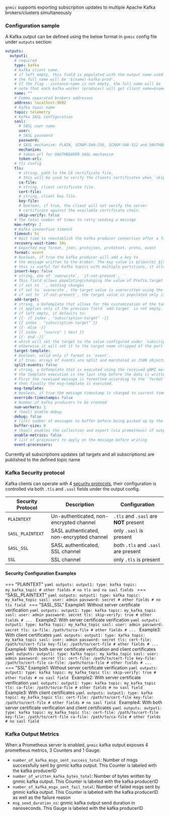 `gnmic` supports exporting subscription updates to multiple Apache Kafka brokers/clusters simultaneously

### Configuration sample

A Kafka output can be defined using the below format in `gnmic` config file under `outputs` section:

```yaml
outputs:
  output1:
    # required
    type: kafka 
    # kafka client name. 
    # if left empty, this field is populated with the output name used as output ID (output1 in this example).
    # the full name will be '$(name)-kafka-prod'.
    # If the flag --instance-name is not empty, the full name will be '$(instance-name)-$(name)-kafka-prod.
    # note that each kafka worker (producer) will get client name=$name-$index
    name: ""
    # Comma separated brokers addresses
    address: localhost:9092 
    # Kafka topic name
    topic: telemetry 
    # Kafka SASL configuration
    sasl:
      # SASL user name
      user:
      # SASL password
      password:
      # SASL mechanism: PLAIN, SCRAM-SHA-256, SCRAM-SHA-512 and OAUTHBEARER are supported
      mechanism:
      # token url for OAUTHBEARER SASL mechanism
      token-url:
    # tls config
    tls:
      # string, path to the CA certificate file,
      # this will be used to verify the clients certificates when `skip-verify` is false
      ca-file:
      # string, client certificate file.
      cert-file:
      # string, client key file.
      key-file:
      # boolean, if true, the client will not verify the server
      # certificate against the available certificate chain.
      skip-verify: false
    # The total number of times to retry sending a message
    max-retry: 2 
    # Kafka connection timeout
    timeout: 5s 
    # Wait time to reestablish the kafka producer connection after a failure
    recovery-wait-time: 10s 
    # Exported msg format, json, protojson, prototext, proto, event
    format: event 
    # boolean, if true the kafka producer will add a key to 
    # the message written to the broker. The key value is ${source}_${subscription-name}.
    # this is useful for Kafka topics with multiple partitions, it allows to keep messages from the same source and subscription in sequence.
    insert-key: false
    # string, one of `overwrite`, `if-not-present`, ``
    # This field allows populating/changing the value of Prefix.Target in the received message.
    # if set to ``, nothing changes 
    # if set to `overwrite`, the target value is overwritten using the template configured under `target-template`
    # if set to `if-not-present`, the target value is populated only if it is empty, still using the `target-template`
    add-target: 
    # string, a GoTemplate that allows for the customization of the target field in Prefix.Target.
    # it applies only if the previous field `add-target` is not empty.
    # if left empty, it defaults to:
    # {{- if index . "subscription-target" -}}
    # {{ index . "subscription-target" }}
    # {{- else -}}
    # {{ index . "source" | host }}
    # {{- end -}}`
    # which will set the target to the value configured under `subscription.$subscription-name.target` if any,
    # otherwise it will set it to the target name stripped of the port number (if present)
    target-template:
    # boolean, valid only if format is `event`.
    # if true, arrays of events are split and marshaled as JSON objects instead of an array of dicts.
    split-events: false
    # string, a GoTemplate that is executed using the received gNMI message as input.
    # the template execution is the last step before the data is written to the file,
    # First the received message is formatted according to the `format` field above, then the `event-processors` are applied if any
    # then finally the msg-template is executed.
    msg-template:
    # boolean, if true the message timestamp is changed to current time
    override-timestamps: false
    # Number of kafka producers to be created 
    num-workers: 1 
    # (bool) enable debug
    debug: false 
    # (int) number of messages to buffer before being picked up by the workers
    buffer-size: 0 
    # (bool) enables the collection and export (via prometheus) of output specific metrics
    enable-metrics: false 
    # list of processors to apply on the message before writing
    event-processors: 
```

Currently all subscriptions updates (all targets and all subscriptions) are published to the defined topic name

### Kafka Security protocol

Kafka clients can operate with 4 [security protocols](https://kafka.apache.org/24/javadoc/org/apache/kafka/common/security/auth/SecurityProtocol.html), 
their configuration is controlled via both `.tls` and `.sasl` fields under the output config.

**Security Protocol**  | **Description**                           | **Configuration**                       |
-----------------------|-------------------------------------------|-----------------------------------------|
`PLAINTEXT`            | Un-authenticated, non-encrypted channel   | `.tls` and `.sasl` are **NOT** present  |
`SASL_PLAINTEXT`       | SASL authenticated, non-encrypted channel | only `.sasl` is present                 |
`SASL_SSL`             | SASL authenticated, SSL channel           | both `.tls` and `.sasl` are present     |
`SSL`                  | SSL channel                               | only `.tls` is present                  |

#### Security Configuration Examples

=== "PLAINTEXT"
    ```yaml
    outputs:
      output1:
        type: kafka
        topic: my_kafka_topic
        # other fields
        # no tls and no sasl fields
    ```
=== "SASL_PLAINTEXT"
    ```yaml
    outputs:
      output1:
        type: kafka
        topic: my_kafka_topic
        sasl:
          user: admin
          password: secret
        # other fields
        # no tls field
    ```
=== "SASL_SSL"
    Example1: Without server certificate verification
    ```yaml
    outputs:
      output1:
        type: kafka
        topic: my_kafka_topic
        sasl:
          user: admin
          password: secret
        tls:
          skip-verify: true
        # other fields
        # ...
    ```
    Example2: With server certificate verification
    ```yaml
    outputs:
      output1:
        type: kafka
        topic: my_kafka_topic
        sasl:
          user: admin
          password: secret
        tls:
          ca-file: /path/to/ca-file
        # other fields
        # ...
    ```
    Example3: With client certificates
    ```yaml
    outputs:
      output1:
        type: kafka
        topic: my_kafka_topic
        sasl:
          user: admin
          password: secret
        tls:
          cert-file: /path/to/cert-file
          key-file: /path/to/cert-file
        # other fields
        # ...
    ```
    Example4: With both server certificate verification and client certificates
    ```yaml
    outputs:
      output1:
        type: kafka
        topic: my_kafka_topic
        sasl:
          user: admin
          password: secret
        tls:
          cert-file: /path/to/cert-file
          key-file: /path/to/cert-file
          ca-file: /path/to/ca-file
        # other fields
        # ...
    ```
=== "SSL"
    Example1: Without server certificate verification
    ```yaml
    outputs:
      output1:
        type: kafka
        topic: my_kafka_topic
        tls:
          skip-verify: true
        # other fields
        # no sasl field
    ```
    Example2: With server certificate verification
    ```yaml
    outputs:
      output1:
        type: kafka
        topic: my_kafka_topic
        tls:
          ca-file: /path/to/ca-file
        # other fields
        # no sasl field
    ```
    Example3: With client certificates
    ```yaml
    outputs:
      output1:
        type: kafka
        topic: my_kafka_topic
        tls:
          cert-file: /path/to/cert-file
          key-file: /path/to/cert-file
        # other fields
        # no sasl field
    ```
    Example4: With both server certificate verification and client certificates
    ```yaml
    outputs:
      output1:
        type: kafka
        topic: my_kafka_topic
        tls:
          cert-file: /path/to/cert-file
          key-file: /path/to/cert-file
          ca-file: /path/to/ca-file
        # other fields
        # no sasl field
    ```

### Kafka Output Metrics

When a Prometheus server is enabled, `gnmic` kafka output exposes 4 prometheus metrics, 3 Counters and 1 Gauge:

* `number_of_kafka_msgs_sent_success_total`: Number of msgs successfully sent by gnmic kafka output. This Counter is labeled with the kafka producerID
* `number_of_written_kafka_bytes_total`: Number of bytes written by gnmic kafka output. This Counter is labeled with the kafka producerID
* `number_of_kafka_msgs_sent_fail_total`: Number of failed msgs sent by gnmic kafka output. This Counter is labeled with the kafka producerID as well as the failure reason
* `msg_send_duration_ns`: gnmic kafka output send duration in nanoseconds. This Gauge is labeled with the kafka producerID
